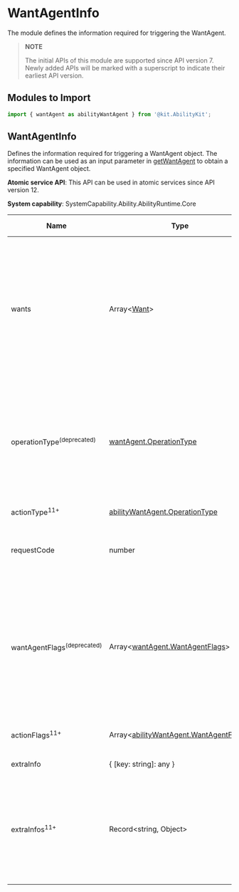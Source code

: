 # WantAgentInfo

The module defines the information required for triggering the WantAgent.

> **NOTE**
> 
> The initial APIs of this module are supported since API version 7. Newly added APIs will be marked with a superscript to indicate their earliest API version.

## Modules to Import

```ts
import { wantAgent as abilityWantAgent } from '@kit.AbilityKit';
```

## WantAgentInfo

Defines the information required for triggering a WantAgent object. The information can be used as an input parameter in [getWantAgent](js-apis-app-ability-wantAgent.md#wantagentgetwantagent) to obtain a specified WantAgent object.

**Atomic service API**: This API can be used in atomic services since API version 12.

**System capability**: SystemCapability.Ability.AbilityRuntime.Core

| Name          | Type                           | Read-Only| Optional| Description                  |
| -------------- | ------------------------------ | ---- | ---- |---------------------- |
| wants          | Array\<[Want](js-apis-app-ability-want.md)\>                   | No| No| Array of all Want objects. Currently, only one Want is supported. The array is reserved for future capability expansion. If multiple values are passed in, only the first member in the array is used.   |
| operationType<sup>(deprecated)</sup>  | [wantAgent.OperationType](js-apis-wantAgent.md#operationtype)         | No| Yes| Operation type.<br>This attribute is supported since API version 7 and deprecated since API version 11. You are advised to use actionType<sup>11+</sup> instead.              |
| actionType<sup>11+</sup> | [abilityWantAgent.OperationType](js-apis-app-ability-wantAgent.md#operationtype)         | No| Yes| Operation type.              |
| requestCode    | number                          | No| No| Custom request code, which is used to identify the operation to execute.|
| wantAgentFlags<sup>(deprecated)</sup> | Array<[wantAgent.WantAgentFlags](js-apis-wantAgent.md#wantagentflags)> | No| Yes| Array of flags for using the WantAgent object.<br>This attribute is supported since API version 7 and deprecated since API version 11. You are advised to use actionFlags<sup>11+</sup> instead.          |
| actionFlags<sup>11+</sup> | Array<[abilityWantAgent.WantAgentFlags](js-apis-app-ability-wantAgent.md#wantagentflags)> | No| Yes| Array of flags for using the WantAgent object.          |
| extraInfo      | { [key: string]: any }            | No| Yes| Extra information.              |
| extraInfos<sup>11+</sup> | Record\<string, Object>            | No| Yes| Extra information. You are advised to use this property to replace **extraInfo**. When this property is set, **extraInfo** does not take effect.              |
